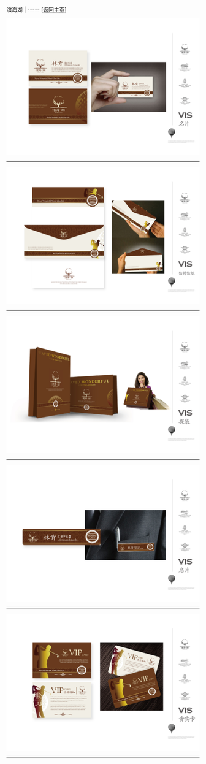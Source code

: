 
滨海湖   | ----- [[返回主页](mainMd.md)]

![](../02_ad/滨海湖/binHaiHu_01.jpg)

---
![](../02_ad/滨海湖/binHaiHu_02.jpg)

---
![](../02_ad/滨海湖/binHaiHu_03.jpg)

---
![](../02_ad/滨海湖/binHaiHu_04.jpg)

---
![](../02_ad/滨海湖/binHaiHu_05.jpg)

---
